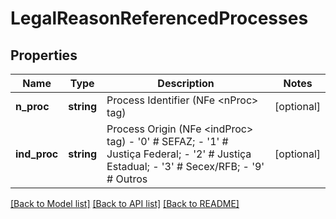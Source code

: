 # LegalReasonReferencedProcesses

## Properties
Name | Type | Description | Notes
------------ | ------------- | ------------- | -------------
**n_proc** | **string** | Process Identifier (NFe &lt;nProc&gt; tag) | [optional] 
**ind_proc** | **string** | Process Origin (NFe &lt;indProc&gt; tag) - &#39;0&#39; # SEFAZ; - &#39;1&#39; # Justiça Federal; - &#39;2&#39; # Justiça Estadual; - &#39;3&#39; # Secex/RFB; - &#39;9&#39; # Outros | [optional] 

[[Back to Model list]](../README.md#documentation-for-models) [[Back to API list]](../README.md#documentation-for-api-endpoints) [[Back to README]](../README.md)


